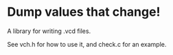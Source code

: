 # Dump values that change!

A library for writing .vcd files.

See vch.h for how to use it, and check.c for an example.

